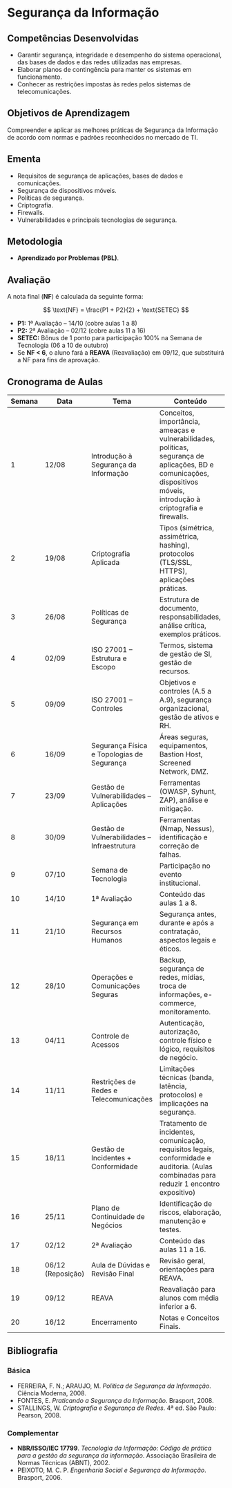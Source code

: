 # Segurança da Informação

## Competências Desenvolvidas

- Garantir segurança, integridade e desempenho do sistema operacional, das bases de dados e das redes utilizadas nas empresas.  
- Elaborar planos de contingência para manter os sistemas em funcionamento.  
- Conhecer as restrições impostas às redes pelos sistemas de telecomunicações.  

## Objetivos de Aprendizagem

Compreender e aplicar as melhores práticas de Segurança da Informação de acordo com normas e padrões reconhecidos no mercado de TI.

## Ementa

- Requisitos de segurança de aplicações, bases de dados e comunicações.  
- Segurança de dispositivos móveis.  
- Políticas de segurança.  
- Criptografia.  
- Firewalls.  
- Vulnerabilidades e principais tecnologias de segurança.

## Metodologia

- **Aprendizado por Problemas (PBL)**.

## Avaliação

A nota final (**NF**) é calculada da seguinte forma:

$$ \text{NF} = \frac{P1 + P2}{2} + \text{SETEC} $$

- **P1:** 1ª Avaliação – 14/10 (cobre aulas 1 a 8)  
- **P2:** 2ª Avaliação – 02/12 (cobre aulas 11 a 16)  
- **SETEC:** Bônus de 1 ponto para participação 100% na Semana de Tecnologia (06 a 10 de outubro)  
- Se **NF < 6**, o aluno fará a **REAVA** (Reavaliação) em 09/12, que substituirá a NF para fins de aprovação.

## Cronograma de Aulas

| Semana | Data    | Tema                              | Conteúdo                                                                                      |
|--------|---------|----------------------------------|----------------------------------------------------------------------------------------------|
| 1      | 12/08   | Introdução à Segurança da Informação | Conceitos, importância, ameaças e vulnerabilidades, políticas, segurança de aplicações, BD e comunicações, dispositivos móveis, introdução à criptografia e firewalls. |
| 2      | 19/08   | Criptografia Aplicada            | Tipos (simétrica, assimétrica, hashing), protocolos (TLS/SSL, HTTPS), aplicações práticas.     |
| 3      | 26/08   | Políticas de Segurança           | Estrutura de documento, responsabilidades, análise crítica, exemplos práticos.                |
| 4      | 02/09   | ISO 27001 – Estrutura e Escopo  | Termos, sistema de gestão de SI, gestão de recursos.                                          |
| 5      | 09/09   | ISO 27001 – Controles            | Objetivos e controles (A.5 a A.9), segurança organizacional, gestão de ativos e RH.           |
| 6      | 16/09   | Segurança Física e Topologias de Segurança | Áreas seguras, equipamentos, Bastion Host, Screened Network, DMZ.                              |
| 7      | 23/09   | Gestão de Vulnerabilidades – Aplicações | Ferramentas (OWASP, Syhunt, ZAP), análise e mitigação.                                        |
| 8      | 30/09   | Gestão de Vulnerabilidades – Infraestrutura | Ferramentas (Nmap, Nessus), identificação e correção de falhas.                               |
| 9      | 07/10   | Semana de Tecnologia            | Participação no evento institucional.                                                        |
| 10     | 14/10   | 1ª Avaliação                   | Conteúdo das aulas 1 a 8.                                                                    |
| 11     | 21/10   | Segurança em Recursos Humanos   | Segurança antes, durante e após a contratação, aspectos legais e éticos.                      |
| 12     | 28/10   | Operações e Comunicações Seguras | Backup, segurança de redes, mídias, troca de informações, e-commerce, monitoramento.          |
| 13     | 04/11   | Controle de Acessos             | Autenticação, autorização, controle físico e lógico, requisitos de negócio.                   |
| 14     | 11/11   | Restrições de Redes e Telecomunicações | Limitações técnicas (banda, latência, protocolos) e implicações na segurança.                  |
| 15     | 18/11   | Gestão de Incidentes + Conformidade | Tratamento de incidentes, comunicação, requisitos legais, conformidade e auditoria. (Aulas combinadas para reduzir 1 encontro expositivo) |
| 16     | 25/11   | Plano de Continuidade de Negócios | Identificação de riscos, elaboração, manutenção e testes.                                     |
| 17     | 02/12   | 2ª Avaliação                   | Conteúdo das aulas 11 a 16.                                                                  |
| 18     | 06/12 (Reposição)   | Aula de Dúvidas e Revisão Final | Revisão geral, orientações para REAVA.                                                      |
| 19     | 09/12   | REAVA                         | Reavaliação para alunos com média inferior a 6.                                             |
| 20     | 16/12   | Encerramento                  | Notas e Conceitos Finais.                                                                    |

## Bibliografia

### Básica
- FERREIRA, F. N.; ARAUJO, M. *Política de Segurança da Informação*. Ciência Moderna, 2008.  
- FONTES, E. *Praticando a Segurança da Informação*. Brasport, 2008.  
- STALLINGS, W. *Criptografia e Segurança de Redes*. 4ª ed. São Paulo: Pearson, 2008.

### Complementar
- **NBR/ISSO/IEC 17799**. *Tecnologia da Informação: Código de prática para a gestão da segurança da informação*. Associação Brasileira de Normas Técnicas (ABNT), 2002.  
- PEIXOTO, M. C. P. *Engenharia Social e Segurança da Informação*. Brasport, 2006.
```
